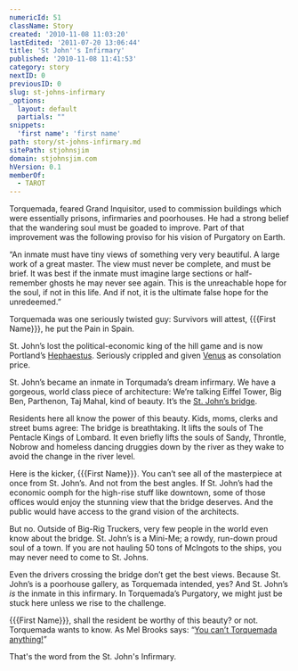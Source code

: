```yaml
---
numericId: 51
className: Story
created: '2010-11-08 11:03:20'
lastEdited: '2011-07-20 13:06:44'
title: 'St John''s Infirmary'
published: '2010-11-08 11:41:53'
category: story
nextID: 0
previousID: 0
slug: st-johns-infirmary
_options:
  layout: default
  partials: ""
snippets:
  'first name': 'first name'
path: story/st-johns-infirmary.md
sitePath: stjohnsjim
domain: stjohnsjim.com
hVersion: 0.1
memberOf:
  - TAROT
---
```

 Torquemada, feared Grand Inquisitor, used to commission buildings which were essentially prisons, infirmaries and poorhouses. He had a strong belief that the wandering soul must be goaded to improve. Part of that improvement was the following proviso for his vision of Purgatory on Earth.

“An inmate must have tiny views of something very very beautiful. A large work of a great master. The view must never be complete, and must be brief. It was best if the inmate must imagine large sections or half-remember ghosts he may never see again. This is the unreachable hope for the soul, if not in this life. And if not, it is the ultimate false hope for the unredeemed.”

Torquemada was one seriously twisted guy: Survivors will attest, {{{First Name}}}, he put the Pain in Spain.

St. John’s lost the political-economic king of the hill game and is now Portland’s [Hephaestus][0]. Seriously crippled and given [Venus][1] as consolation price.

St. John’s became an inmate in Torqumada’s dream infirmary. We have a gorgeous, world class piece of architecture: We’re talking Eiffel Tower, Big Ben, Parthenon, Taj Mahal, kind of beauty. It’s the [St. John’s bridge][1].

Residents here all know the power of this beauty. Kids, moms, clerks and street bums agree: The bridge is breathtaking. It lifts the souls of The Pentacle Kings of Lombard. It even briefly lifts the souls of Sandy, Throntle, Nobrow and homeless dancing druggies down by the river as they wake to avoid the change in the river level.

Here is the kicker, {{{First Name}}}. You can’t see all of the masterpiece at once from St. John’s. And not from the best angles. If St. John’s had the economic oomph for the high-rise stuff like downtown, some of those offices would enjoy the stunning view that the bridge deserves. And the public would have access to the grand vision of the architects.

But no. Outside of Big-Rig Truckers, very few people in the world even know about the bridge. St. John’s is a Mini-Me; a rowdy, run-down proud soul of a town. If you are not hauling 50 tons of McIngots to the ships, you may never need to come to St. Johns.

Even the drivers crossing the bridge don’t get the best views. Because St. John’s is a poorhouse gallery, as Torquemada intended, yes? And St. John’s _is_ the inmate in this infirmary. In Torquemada’s Purgatory, we might just be stuck here unless we rise to the challenge.

{{{First Name}}}, shall the resident be worthy of this beauty? or not. Torquemada wants to know. As Mel Brooks says: “[You can’t Torquemada anything!][2]”

That's the word from the St. John's Infirmary.

[0]: http://www.google.com/search?rls=en&amp;q=hephaestus&amp;ie=UTF-8&amp;oe=UTF-8
[1]: http://www.google.com/images?rls=en&amp;q=images:+st+johns+bridge&amp;oe=UTF-8&amp;um=1&amp;ie=UTF-8&amp;source=og&amp;sa=N&amp;hl=en&amp;tab=wi&amp;biw=1043&amp;bih=596
[2]: http://www.imdb.com/title/tt0082517/quotes